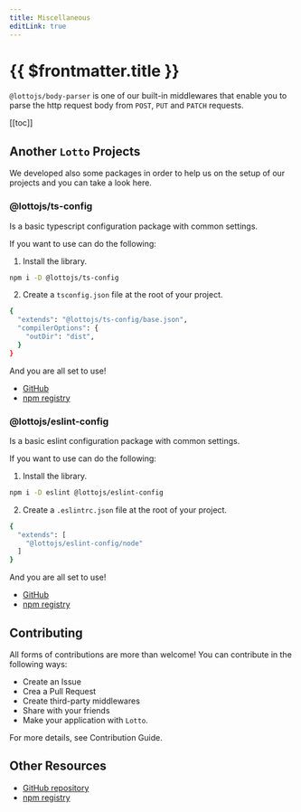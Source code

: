 ```yaml
---
title: Miscellaneous
editLink: true
---
```


# {{ $frontmatter.title }}

`@lottojs/body-parser` is one of our built-in middlewares that enable you to parse the http request body from `POST`, `PUT` and `PATCH` requests.

[[toc]]

## Another `Lotto` Projects

We developed also some packages in order to help us on the setup  of our projects and you can take a look here.

### @lottojs/ts-config

Is a basic typescript configuration package with common settings.

If you want to use can do the following:

1. Install the library.

```sh
npm i -D @lottojs/ts-config
```

2. Create a `tsconfig.json` file at the root of your project.

```sh
{
  "extends": "@lottojs/ts-config/base.json",
  "compilerOptions": {
    "outDir": "dist",
  }
}
```

And you are all set to use!

- [GitHub](https://github.com/lottojs/eslint-config) 
- [npm registry](https://www.npmjs.com/@lottojs/eslint-config)

### @lottojs/eslint-config

Is a basic eslint configuration package with common settings.

If you want to use can do the following:

1. Install the library.

```sh
npm i -D eslint @lottojs/eslint-config
```

2. Create a `.eslintrc.json` file at the root of your project.

```sh
{
  "extends": [
    "@lottojs/eslint-config/node"
  ]
}
```

And you are all set to use!

- [GitHub](https://github.com/lottojs/ts-config) 
- [npm registry](https://www.npmjs.com/@lottojs/ts-config)

## Contributing
All forms of contributions are more than welcome! You can contribute in the following ways:

- Create an Issue
- Crea a Pull Request
- Create third-party middlewares
- Share with your friends
- Make your application with `Lotto`.

For more details, see Contribution Guide.

## Other Resources

- [GitHub repository](https://github.com/lottojs)
- [npm registry](https://www.npmjs.com/@lottojs/lotto)
